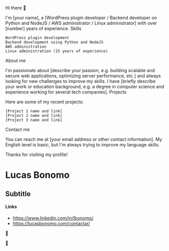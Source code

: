 Hi there 👋

I'm [your name], a [WordPress plugin developer / Backend developer on Python and NodeJS / AWS administrator / Linux administrator] with over [number] years of experience.
Skills

    WordPress plugin development
    Backend development using Python and NodeJS
    AWS administration
    Linux administration (15 years of experience)

About me

I'm passionate about [describe your passion, e.g. building scalable and secure web applications, optimizing server performance, etc.] and always looking for new challenges to improve my skills. I have [briefly describe your work or education background, e.g. a degree in computer science and experience working for several tech companies].
Projects

Here are some of my recent projects:

    [Project 1 name and link]
    [Project 2 name and link]
    [Project 3 name and link]

Contact me

You can reach me at [your email address or other contact information]. My English level is basic, but I'm always trying to improve my language skills.

Thanks for visiting my profile!

# Lucas Bonomo

## Subtitle


#### Links
- https://www.linkedin.com/in/lbonomo/
- https://lucasbonomo.com/contactar/



:revolving_hearts:

:sparkling_heart:


<!-- 
<picture>
 <source media="(prefers-color-scheme: dark)" srcset="YOUR-DARKMODE-IMAGE">
 <source media="(prefers-color-scheme: light)" srcset="YOUR-LIGHTMODE-IMAGE">
 <img alt="YOUR-ALT-TEXT" src="YOUR-DEFAULT-IMAGE">
</picture> -->